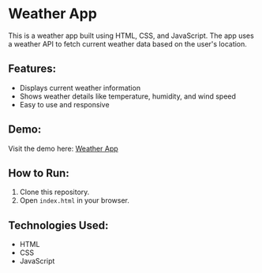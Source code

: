 # Weather App

This is a weather app built using HTML, CSS, and JavaScript. The app uses a weather API to fetch current weather data based on the user's location.

## Features:
- Displays current weather information
- Shows weather details like temperature, humidity, and wind speed
- Easy to use and responsive

## Demo:
Visit the demo here: [Weather App](https://gangarajuaswini.github.io/weather-app/)

## How to Run:
1. Clone this repository.
2. Open `index.html` in your browser.

## Technologies Used:
- HTML
- CSS
- JavaScript
